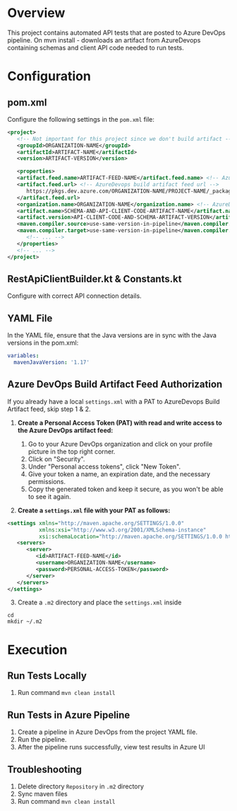 # Overview
This project contains automated API tests that are posted to Azure DevOps pipeline.
On mvn install - downloads an artifact from AzureDevops containing schemas and client API code needed to run tests.

# Configuration
## pom.xml
Configure the following settings in the `pom.xml` file:

```xml
<project>
   <!-- Not important for this project since we don't build artifact -->
   <groupId>ORGANIZATION-NAME</groupId>
   <artifactId>ARTIFACT-NAME</artifactId>
   <version>ARTIFACT-VERSION</version>

   <properties>
   <artifact.feed.name>ARTIFACT-FEED-NAME</artifact.feed.name> <!-- AzureDevops artifact feed name -->
   <artifact.feed.url> <!-- AzureDevops build artifact feed url -->
      https://pkgs.dev.azure.com/ORGANIZATION-NAME/PROJECT-NAME/_packaging/ARTIFACT-FEED-NAME/maven/v1
   </artifact.feed.url>
   <organization.name>ORGANIZATION-NAME</organization.name> <!-- AzureDevops organization name -->
   <artifact.name>SCHEMA-AND-API-CLIENT-CODE-ARTIFACT-NAME</artifact.name> <!-- AzureDevops artifact name -->
   <artifact.version>API-CLIENT-CODE-AND-SCHEMA-ARTIFACT-VERSION</artifact.version> <!-- AzureDevops artifact version -->
   <maven.compiler.source>use-same-version-in-pipeline</maven.compiler.source> <!-- Java version -->
   <maven.compiler.target>use-same-version-in-pipeline</maven.compiler.target> <!-- Java version -->
      <!-- ... -->
   </properties>
   <!-- ... -->
</project>
```
## RestApiClientBuilder.kt & Constants.kt
Configure with correct API connection details.

## YAML File
In the YAML file, ensure that the Java versions are in sync with the Java versions in the pom.xml:
```yaml
variables:
  mavenJavaVersion: '1.17'
```

## Azure DevOps Build Artifact Feed Authorization
If you already have a local `settings.xml` with a PAT to AzureDevops Build Artifact feed, skip step 1 & 2.
1. **Create a Personal Access Token (PAT) with read and write access to the Azure DevOps artifact feed:**
   1. Go to your Azure DevOps organization and click on your profile picture in the top right corner.
   2. Click on "Security".
   3. Under "Personal access tokens", click "New Token".
   4. Give your token a name, an expiration date, and the necessary permissions.
   5. Copy the generated token and keep it secure, as you won't be able to see it again.

2. **Create a `settings.xml` file with your PAT as follows:**
```xml
<settings xmlns="http://maven.apache.org/SETTINGS/1.0.0"
          xmlns:xsi="http://www.w3.org/2001/XMLSchema-instance"
          xsi:schemaLocation="http://maven.apache.org/SETTINGS/1.0.0 https://maven.apache.org/xsd/settings-1.0.0.xsd">
   <servers>
      <server>
         <id>ARTIFACT-FEED-NAME</id>
         <username>ORGANIZATION-NAME</username>
         <password>PERSONAL-ACCESS-TOKEN</password>
      </server>
   </servers>
</settings>
```

3. Create a `.m2` directory and place the `settings.xml` inside
```
cd
mkdir ~/.m2
```

# Execution

## Run Tests Locally
1. Run command `mvn clean install`

## Run Tests in Azure Pipeline
1. Create a pipeline in Azure DevOps from the project YAML file.
2. Run the pipeline.
3. After the pipeline runs successfully, view test results in Azure UI

## Troubleshooting
1. Delete directory `Repository` in `.m2` directory
2. Sync maven files
3. Run command `mvn clean install`
